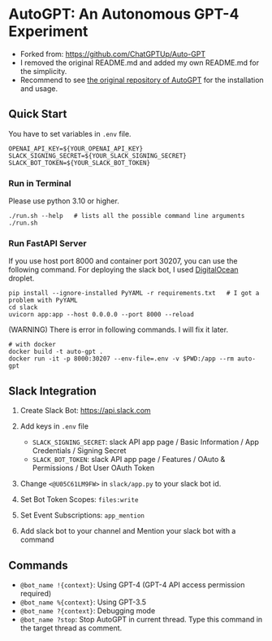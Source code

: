 # AutoGPT: An Autonomous GPT-4 Experiment

- Forked from: https://github.com/ChatGPTUp/Auto-GPT
- I removed the original README.md and added my own README.md for the simplicity.
- Recommend to see [the original repository of AutoGPT](https://github.com/Significant-Gravitas/Auto-GPT) for the installation and usage.

## Quick Start

You have to set variables in `.env` file.

```shell
OPENAI_API_KEY=${YOUR_OPENAI_API_KEY}
SLACK_SIGNING_SECRET=${YOUR_SLACK_SIGNING_SECRET}
SLACK_BOT_TOKEN=${YOUR_SLACK_BOT_TOKEN}
```

### Run in Terminal

Please use python 3.10 or higher.

```shell
./run.sh --help   # lists all the possible command line arguments
./run.sh 
```

### Run FastAPI Server

If you use host port 8000 and container port 30207, you can use the following command. For deploying the slack bot, I used [DigitalOcean](https://cloud.digitalocean.com) droplet.

```shell
pip install --ignore-installed PyYAML -r requirements.txt   # I got a problem with PyYAML
cd slack
uvicorn app:app --host 0.0.0.0 --port 8000 --reload
```

(WARNING) There is error in following commands. I will fix it later.

```shell
# with docker
docker build -t auto-gpt .
docker run -it -p 8000:30207 --env-file=.env -v $PWD:/app --rm auto-gpt
```

## Slack Integration

1. Create Slack Bot: https://api.slack.com
2. Add keys in `.env` file
   - `SLACK_SIGNING_SECRET`: slack API app page / Basic Information / App Credentials / Signing Secret
   - `SLACK_BOT_TOKEN`: slack API app page / Features / OAuto & Permissions / Bot User OAuth Token

3. Change `<@U05C61LM9FW>` in `slack/app.py` to your slack bot id.
4. Set Bot Token Scopes: `files:write` 
5. Set Event Subscriptions: `app_mention`
6. Add slack bot to your channel and Mention your slack bot with a command

## Commands
- `@bot_name !{context}`: Using GPT-4 (GPT-4 API access permission required)
- `@bot_name %{context}`: Using GPT-3.5 
- `@bot_name ?{context}`: Debugging mode
- `@bot_name ?stop`: Stop AutoGPT in current thread. Type this command in the target thread as comment.
